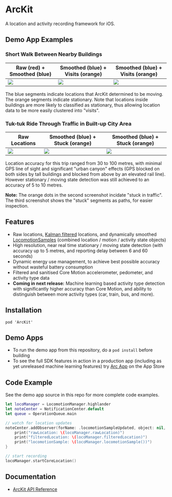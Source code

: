 # ArcKit

A location and activity recording framework for iOS.

## Demo App Examples 

### Short Walk Between Nearby Buildings

| Raw (red) + Smoothed (blue) | Smoothed (blue) + Visits (orange) | Smoothed (blue) + Visits (orange) |
| --------------------------- | --------------------------------- | --------------------------------- |
| ![](https://raw.githubusercontent.com/sobri909/ArcKit/master/Screenshots/raw_plus_smoothed.png) | ![](https://raw.githubusercontent.com/sobri909/ArcKit/master/Screenshots/smoothed_plus_visits.png) | ![](https://raw.githubusercontent.com/sobri909/ArcKit/master/Screenshots/smoothed_only.png) |

The blue segments indicate locations that ArcKit determined to be moving. The orange segments indicate stationary. Note
that locations inside buildings are more likely to classified as stationary, thus allowing location data to be more 
easily clustered into "visits".

### Tuk-tuk Ride Through Traffic in Built-up City Area 

| Raw Locations | Smoothed (blue) + Stuck (orange) | Smoothed (blue) + Stuck (orange) |
| ------------- | -------------------------------- | -------------------------------- |
| ![](https://raw.githubusercontent.com/sobri909/ArcKit/master/Screenshots/tuktuk_raw.png) | ![](https://raw.githubusercontent.com/sobri909/ArcKit/master/Screenshots/tuktuk_smoothed_plus_visits.png) | ![](https://raw.githubusercontent.com/sobri909/ArcKit/master/Screenshots/tuktuk_smoothed.png) |

Location accuracy for this trip ranged from 30 to 100 metres, with minimal GPS line of sight and
significant "urban canyon" effects (GPS blocked on both sides by tall buildings and blocked from above by an elevated 
rail line). However stationary / moving state detection was still achieved to an accuracy of 5 to 10 metres. 

**Note:** The orange dots in the second screenshot incidate "stuck in traffic". The third screenshot shows the "stuck" 
segments as paths, for easier inspection. 

## Features

- Raw locations, [Kalman filtered](https://en.wikipedia.org/wiki/Kalman_filter) locations, and dynamically smoothed 
[LocomotionSamples](https://sobri909.github.io/ArcKit/Classes/LocomotionSample.html) (combined location / motion / 
activity state objects)
- High resolution, near real time stationary / moving state detection (with accuracy up to 5 metres, and reporting 
delay between 6 and 60 seconds)
- Dynamic energy use management, to achieve best possible accuracy without wasteful battery consumption
- Filtered and sanitised Core Motion accelerometer, pedometer, and activity type data
- **Coming in next release:** Machine learning based activity type detection with significantly higher accuracy than 
Core Motion, and ability to distinguish between more activity types (car, train, bus, and more). 

## Installation

`pod 'ArcKit'`

## Demo Apps

- To run the demo app from this repository, do a `pod install` before building
- To see the full SDK features in action in a production app (including as yet unreleased machine learning 
features) try [Arc App](https://itunes.apple.com/app/arc-app-location-activity-tracker/id1063151918?mt=8) on the App 
Store

## Code Example 

See the demo app source in this repo for more complete code examples.

```swift
let locoManager = LocomotionManager.highlander
let noteCenter = NotificationCenter.default
let queue = OperationQueue.main 

// watch for location updates
noteCenter.addObserver(forName: .locomotionSampleUpdated, object: nil, queue: queue) { _ in
    print("rawLocation: \(locoManager.rawLocation)")
    print("filteredLocation: \(locoManager.filteredLocation)")
    print("locomotionSample: \(locoManager.locomotionSample())")
}

// start recording
locoManager.startCoreLocation()
```

## Documentation 

- [ArcKit API Reference](https://sobri909.github.io/ArcKit/)

